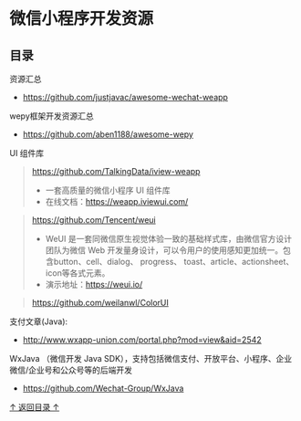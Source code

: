 微信小程序开发资源
================================================
## 目录

资源汇总
* https://github.com/justjavac/awesome-wechat-weapp

wepy框架开发资源汇总
* https://github.com/aben1188/awesome-wepy

UI 组件库
> https://github.com/TalkingData/iview-weapp
> * 一套高质量的微信小程序 UI 组件库
> * 在线文档：https://weapp.iviewui.com/

> https://github.com/Tencent/weui
> * WeUI 是一套同微信原生视觉体验一致的基础样式库，由微信官方设计团队为微信 Web 开发量身设计，可以令用户的使用感知更加统一。包含button、cell、dialog、 progress、 toast、article、actionsheet、icon等各式元素。
> * 演示地址：https://weui.io/

> https://github.com/weilanwl/ColorUI

支付文章(Java):
* http://www.wxapp-union.com/portal.php?mod=view&aid=2542

WxJava （微信开发 Java SDK），支持包括微信支付、开放平台、小程序、企业微信/企业号和公众号等的后端开发
* https://github.com/Wechat-Group/WxJava

[↑ 返回目录 ↑](#目录)
